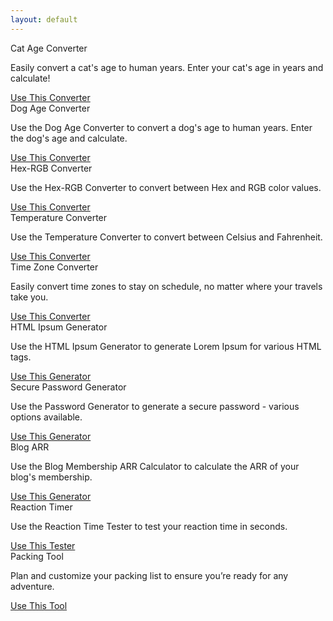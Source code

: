 ```yaml
---
layout: default
---
```


<div class="row row-cols-1 row-cols-md-2 row-cols-lg-4 g-4">
  <!-- Tool Card: Cat Age Converter -->
  <div class="col">
    <div class="card tool-card">
      <div class="card-header tool-card-header">Cat Age Converter</div>
      <div class="card-body tool-card-body">
        <p class="card-text">Easily convert a cat's age to human years. Enter your cat's age in years and calculate!</p>
        <a href="/cat/" class="btn btn-primary">Use This Converter</a>
      </div>
    </div>
  </div>

  <!-- Tool Card: Dog Age Converter -->
  <div class="col">
    <div class="card tool-card">
      <div class="card-header tool-card-header">Dog Age Converter</div>
      <div class="card-body tool-card-body">
        <p class="card-text">Use the Dog Age Converter to convert a dog's age to human years. Enter the dog's age and calculate.</p>
        <a href="/dog/" class="btn btn-primary">Use This Converter</a>
      </div>
    </div>
  </div>

  <!-- Tool Card: Hex-RGB Converter -->
  <div class="col">
    <div class="card tool-card">
      <div class="card-header tool-card-header">Hex-RGB Converter</div>
      <div class="card-body tool-card-body">
        <p class="card-text">Use the Hex-RGB Converter to convert between Hex and RGB color values.</p>
        <a href="/hex-rgb/" class="btn btn-primary">Use This Converter</a>
      </div>
    </div>
  </div>

  <!-- Tool Card: Temperature Converter -->
  <div class="col">
    <div class="card tool-card">
      <div class="card-header tool-card-header">Temperature Converter</div>
      <div class="card-body tool-card-body">
        <p class="card-text">Use the Temperature Converter to convert between Celsius and Fahrenheit.</p>
        <a href="/temperature/" class="btn btn-primary">Use This Converter</a>
      </div>
    </div>
  </div>

  <!-- Tool Card: Time Zone Converter -->
  <div class="col">
    <div class="card tool-card">
      <div class="card-header tool-card-header">Time Zone Converter</div>
      <div class="card-body tool-card-body">
        <p class="card-text">Easily convert time zones to stay on schedule, no matter where your travels take you.</p>
        <a href="/time-zone/" class="btn btn-primary">Use This Converter</a>
      </div>
    </div>
  </div>

  <!-- Tool Card: HTML Ipsum Generator -->
  <div class="col">
    <div class="card tool-card">
      <div class="card-header tool-card-header">HTML Ipsum Generator</div>
      <div class="card-body tool-card-body">
        <p class="card-text">Use the HTML Ipsum Generator to generate Lorem Ipsum for various HTML tags.</p>
        <a href="/html-ipsum/" class="btn btn-primary">Use This Generator</a>
      </div>
    </div>
  </div>

  <!-- Tool Card: Secure Password Generator -->
  <div class="col">
    <div class="card tool-card">
      <div class="card-header tool-card-header">Secure Password Generator</div>
      <div class="card-body tool-card-body">
        <p class="card-text">Use the Password Generator to generate a secure password - various options available.</p>
        <a href="/password/" class="btn btn-primary">Use This Generator</a>
      </div>
    </div>
  </div>

  <!-- Tool Card: Blog ARR -->
  <div class="col">
    <div class="card tool-card">
      <div class="card-header tool-card-header">Blog ARR</div>
      <div class="card-body tool-card-body">
        <p class="card-text">Use the Blog Membership ARR Calculator to calculate the ARR of your blog's membership.</p>
        <a href="/blog-membership-arr/" class="btn btn-primary">Use This Generator</a>
      </div>
    </div>
  </div>

  <!-- Tool Card: Reaction Timer -->
  <div class="col">
    <div class="card tool-card">
      <div class="card-header tool-card-header">Reaction Timer</div>
      <div class="card-body tool-card-body">
        <p class="card-text">Use the Reaction Time Tester to test your reaction time in seconds.</p>
        <a href="/reaction-time/" class="btn btn-primary">Use This Tester</a>
      </div>
    </div>
  </div>

  <!-- Tool Card: Packing Tool -->
  <div class="col">
    <div class="card tool-card">
      <div class="card-header tool-card-header">Packing Tool</div>
      <div class="card-body tool-card-body">
        <p class="card-text">Plan and customize your packing list to ensure you’re ready for any adventure.</p>
        <a href="/packing/" class="btn btn-primary">Use This Tool</a>
      </div>
    </div>
  </div>

</div>
